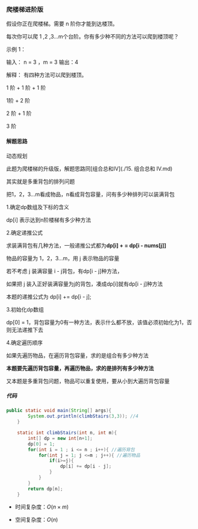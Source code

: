 ### 爬楼梯进阶版

假设你正在爬楼梯。需要 n 阶你才能到达楼顶。

每次你可以爬 1 ,2 ,3...m个台阶。你有多少种不同的方法可以爬到楼顶呢？

示例 1：

 输入： n = 3 ，m = 3  输出：4 

解释： 有四种方法可以爬到楼顶。

1 阶 + 1 阶 + 1 阶

1阶 + 2 阶

2 阶 + 1 阶

3 阶

#### 解题思路

动态规划

此题为爬楼梯的升级版，解题思路同[组合总和Ⅳ](./15. 组合总和 Ⅳ.md)

其实就是多重背包的排列问题

把1，2，3...m看成物品，n看成背包容量，问有多少种排列可以装满背包

1.确定dp数组及下标的含义

dp[i] 表示达到n阶楼梯有多少种方法

2.确定递推公式

求装满背包有几种方法，一般递推公式都为**dp[i] + = dp[i - nums[j]]**

物品的容量为 1，2，3...m，用 j 表示物品的容量

若不考虑 j 装满容量 i - j背包，有dp[i - j]种方法，

如果把 j 装入正好装满容量为j的背包，凑成dp[i]就有dp[i - j]种方法

本题的递推公式为 dp[i] += dp[i - j];

3.初始化dp数组

dp[0] = 1，背包容量为0有一种方法，表示什么都不放，该值必须初始化为1，否则无法递推下去

4.确定遍历顺序

如果先遍历物品，在遍历背包容量，求的是组合有多少种方法

**本题要先遍历背包容量，再遍历物品，求的是排列有多少种方法**

又本题是多重背包问题，物品可以重复使用，要从小到大遍历背包容量

##### 代码

```java
public static void main(String[] args){
        System.out.println(climbStairs(3,3)); //4
    }

    static int climbStairs(int n, int m){
        int[] dp = new int[n+1];
        dp[0] = 1;
        for(int i = 1 ; i <= n ; i++){ //遍历背包
            for(int j = 1; j <=m ; j++){ //遍历物品
                if(i>=j){
                    dp[i] += dp[i - j];
                }
            }
        }
        return dp[n];
    }
```

- 时间复杂度：$O(n × m)$

- 空间复杂度：$O(n)$


